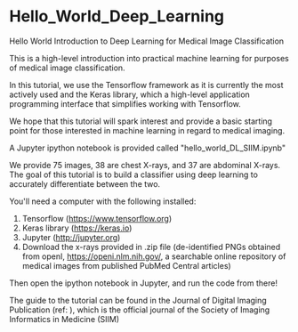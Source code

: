 # Hello_World_Deep_Learning
Hello World Introduction to Deep Learning for Medical Image Classification

This is a high-level introduction into practical machine learning for purposes of medical image classification. 

In this tutorial, we use the Tensorflow framework as it is currently the most actively used and the Keras library, which a high-level application programming interface that simplifies working with Tensorflow.

We hope that this tutorial will spark interest and provide a basic starting point for those interested in machine learning in regard to medical imaging. 

A Jupyter ipython notebook is provided called "hello_world_DL_SIIM.ipynb"

We provide 75 images, 38 are chest X-rays, and 37 are abdominal X-rays. The goal of this tutorial is to build a 
classifier using deep learning to accurately differentiate between the two.

You'll need a computer with the following installed:

1) Tensorflow (https://www.tensorflow.org)
2) Keras library (https://keras.io)
3) Jupyter (http://jupyter.org)
4) Download the x-rays provided in .zip file (de-identified PNGs obtained from openI, https://openi.nlm.nih.gov/, a searchable online repository of medical images from published PubMed Central articles)

Then open the ipython notebook in Jupyter, and run the code from there!

The guide to the tutorial can be found in the Journal of Digital Imaging Publication (ref:   ), which is the official journal of the Society of Imaging Informatics in Medicine (SIIM)
